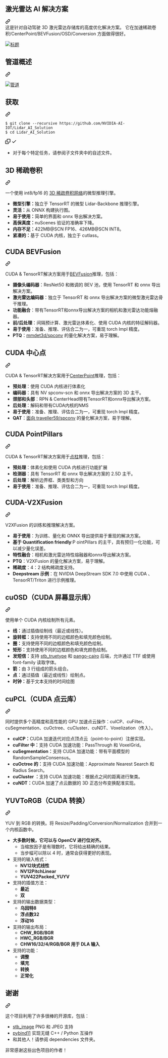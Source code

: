 <div class="Box-sc-g0xbh4-0 QkQOb js-snippet-clipboard-copy-unpositioned" data-hpc="true"><article class="markdown-body entry-content container-lg" itemprop="text"><div class="markdown-heading" dir="auto"><h1 tabindex="-1" class="heading-element" dir="auto" _msttexthash="34496410" _msthash="232">激光雷达 AI 解决方案</h1><a id="user-content-lidar-ai-solution" class="anchor" aria-label="Permalink：激光雷达 AI 解决方案" href="#lidar-ai-solution" _mstaria-label="618501" _msthash="233"><svg class="octicon octicon-link" viewBox="0 0 16 16" version="1.1" width="16" height="16" aria-hidden="true"><path d="m7.775 3.275 1.25-1.25a3.5 3.5 0 1 1 4.95 4.95l-2.5 2.5a3.5 3.5 0 0 1-4.95 0 .751.751 0 0 1 .018-1.042.751.751 0 0 1 1.042-.018 1.998 1.998 0 0 0 2.83 0l2.5-2.5a2.002 2.002 0 0 0-2.83-2.83l-1.25 1.25a.751.751 0 0 1-1.042-.018.751.751 0 0 1-.018-1.042Zm-4.69 9.64a1.998 1.998 0 0 0 2.83 0l1.25-1.25a.751.751 0 0 1 1.042.018.751.751 0 0 1 .018 1.042l-1.25 1.25a3.5 3.5 0 1 1-4.95-4.95l2.5-2.5a3.5 3.5 0 0 1 4.95 0 .751.751 0 0 1-.018 1.042.751.751 0 0 1-1.042.018 1.998 1.998 0 0 0-2.83 0l-2.5 2.5a1.998 1.998 0 0 0 0 2.83Z"></path></svg></a></div><font _mstmutation="1" _msttexthash="468187018" _msthash="234">这是针对自动驾驶 3D 激光雷达存储库的高度优化解决方案。
它在加速稀疏卷积/CenterPoint/BEVFusion/OSD/Conversion 方面做得很好。</font><p dir="auto"><a target="_blank" rel="noopener noreferrer" href="/NVIDIA-AI-IOT/Lidar_AI_Solution/blob/master/assets/title.png"><img src="/NVIDIA-AI-IOT/Lidar_AI_Solution/raw/master/assets/title.png" alt="标题" style="max-width: 100%;" _mstalt="63531" _msthash="235"></a></p>
<div class="markdown-heading" dir="auto"><h2 tabindex="-1" class="heading-element" dir="auto" _msttexthash="14672957" _msthash="236">管道概述</h2><a id="user-content-pipeline-overview" class="anchor" aria-label="永久链接： 管道概述" href="#pipeline-overview" _mstaria-label="695344" _msthash="237"><svg class="octicon octicon-link" viewBox="0 0 16 16" version="1.1" width="16" height="16" aria-hidden="true"><path d="m7.775 3.275 1.25-1.25a3.5 3.5 0 1 1 4.95 4.95l-2.5 2.5a3.5 3.5 0 0 1-4.95 0 .751.751 0 0 1 .018-1.042.751.751 0 0 1 1.042-.018 1.998 1.998 0 0 0 2.83 0l2.5-2.5a2.002 2.002 0 0 0-2.83-2.83l-1.25 1.25a.751.751 0 0 1-1.042-.018.751.751 0 0 1-.018-1.042Zm-4.69 9.64a1.998 1.998 0 0 0 2.83 0l1.25-1.25a.751.751 0 0 1 1.042.018.751.751 0 0 1 .018 1.042l-1.25 1.25a3.5 3.5 0 1 1-4.95-4.95l2.5-2.5a3.5 3.5 0 0 1 4.95 0 .751.751 0 0 1-.018 1.042.751.751 0 0 1-1.042.018 1.998 1.998 0 0 0-2.83 0l-2.5 2.5a1.998 1.998 0 0 0 0 2.83Z"></path></svg></a></div>
<p dir="auto"><a target="_blank" rel="noopener noreferrer" href="/NVIDIA-AI-IOT/Lidar_AI_Solution/blob/master/assets/pipeline.png"><img src="/NVIDIA-AI-IOT/Lidar_AI_Solution/raw/master/assets/pipeline.png" alt="管道" style="max-width: 100%;" _mstalt="116142" _msthash="238"></a></p>
<div class="markdown-heading" dir="auto"><h2 tabindex="-1" class="heading-element" dir="auto" _msttexthash="5300477" _msthash="239">获取</h2><a id="user-content-getstart" class="anchor" aria-label="永久链接：GetStart" href="#getstart" _mstaria-label="365950" _msthash="240"><svg class="octicon octicon-link" viewBox="0 0 16 16" version="1.1" width="16" height="16" aria-hidden="true"><path d="m7.775 3.275 1.25-1.25a3.5 3.5 0 1 1 4.95 4.95l-2.5 2.5a3.5 3.5 0 0 1-4.95 0 .751.751 0 0 1 .018-1.042.751.751 0 0 1 1.042-.018 1.998 1.998 0 0 0 2.83 0l2.5-2.5a2.002 2.002 0 0 0-2.83-2.83l-1.25 1.25a.751.751 0 0 1-1.042-.018.751.751 0 0 1-.018-1.042Zm-4.69 9.64a1.998 1.998 0 0 0 2.83 0l1.25-1.25a.751.751 0 0 1 1.042.018.751.751 0 0 1 .018 1.042l-1.25 1.25a3.5 3.5 0 1 1-4.95-4.95l2.5-2.5a3.5 3.5 0 0 1 4.95 0 .751.751 0 0 1-.018 1.042.751.751 0 0 1-1.042.018 1.998 1.998 0 0 0-2.83 0l-2.5 2.5a1.998 1.998 0 0 0 0 2.83Z"></path></svg></a></div>
<div class="snippet-clipboard-content notranslate position-relative overflow-auto"><pre class="notranslate"><code>$ git clone --recursive https://github.com/NVIDIA-AI-IOT/Lidar_AI_Solution
$ cd Lidar_AI_Solution
</code></pre><div class="zeroclipboard-container">
    <clipboard-copy aria-label="Copy" class="ClipboardButton btn btn-invisible js-clipboard-copy m-2 p-0 d-flex flex-justify-center flex-items-center" data-copy-feedback="Copied!" data-tooltip-direction="w" value="$ git clone --recursive https://github.com/NVIDIA-AI-IOT/Lidar_AI_Solution
$ cd Lidar_AI_Solution" tabindex="0" role="button">
      <svg aria-hidden="true" height="16" viewBox="0 0 16 16" version="1.1" width="16" data-view-component="true" class="octicon octicon-copy js-clipboard-copy-icon">
    <path d="M0 6.75C0 5.784.784 5 1.75 5h1.5a.75.75 0 0 1 0 1.5h-1.5a.25.25 0 0 0-.25.25v7.5c0 .138.112.25.25.25h7.5a.25.25 0 0 0 .25-.25v-1.5a.75.75 0 0 1 1.5 0v1.5A1.75 1.75 0 0 1 9.25 16h-7.5A1.75 1.75 0 0 1 0 14.25Z"></path><path d="M5 1.75C5 .784 5.784 0 6.75 0h7.5C15.216 0 16 .784 16 1.75v7.5A1.75 1.75 0 0 1 14.25 11h-7.5A1.75 1.75 0 0 1 5 9.25Zm1.75-.25a.25.25 0 0 0-.25.25v7.5c0 .138.112.25.25.25h7.5a.25.25 0 0 0 .25-.25v-7.5a.25.25 0 0 0-.25-.25Z"></path>
</svg>
      <svg aria-hidden="true" height="16" viewBox="0 0 16 16" version="1.1" width="16" data-view-component="true" class="octicon octicon-check js-clipboard-check-icon color-fg-success d-none">
    <path d="M13.78 4.22a.75.75 0 0 1 0 1.06l-7.25 7.25a.75.75 0 0 1-1.06 0L2.22 9.28a.751.751 0 0 1 .018-1.042.751.751 0 0 1 1.042-.018L6 10.94l6.72-6.72a.75.75 0 0 1 1.06 0Z"></path>
</svg>
    </clipboard-copy>
  </div></div>
<ul dir="auto">
<li _msttexthash="143500318" _msthash="241">对于每个特定任务，请参阅子文件夹中的自述文件。</li>
</ul>
<div class="markdown-heading" dir="auto"><h2 tabindex="-1" class="heading-element" dir="auto" _msttexthash="15503228" _msthash="242">3D 稀疏卷积</h2><a id="user-content-3d-sparse-convolution" class="anchor" aria-label="永久链接：3D 稀疏卷积" href="#3d-sparse-convolution" _mstaria-label="812877" _msthash="243"><svg class="octicon octicon-link" viewBox="0 0 16 16" version="1.1" width="16" height="16" aria-hidden="true"><path d="m7.775 3.275 1.25-1.25a3.5 3.5 0 1 1 4.95 4.95l-2.5 2.5a3.5 3.5 0 0 1-4.95 0 .751.751 0 0 1 .018-1.042.751.751 0 0 1 1.042-.018 1.998 1.998 0 0 0 2.83 0l2.5-2.5a2.002 2.002 0 0 0-2.83-2.83l-1.25 1.25a.751.751 0 0 1-1.042-.018.751.751 0 0 1-.018-1.042Zm-4.69 9.64a1.998 1.998 0 0 0 2.83 0l1.25-1.25a.751.751 0 0 1 1.042.018.751.751 0 0 1 .018 1.042l-1.25 1.25a3.5 3.5 0 1 1-4.95-4.95l2.5-2.5a3.5 3.5 0 0 1 4.95 0 .751.751 0 0 1-.018 1.042.751.751 0 0 1-1.042.018 1.998 1.998 0 0 0-2.83 0l-2.5 2.5a1.998 1.998 0 0 0 0 2.83Z"></path></svg></a></div>
<p dir="auto" _msttexthash="159355989" _msthash="244">一个使用 int8/fp16 的 <a href="https://github.com/tianweiy/CenterPoint/blob/master/det3d/models/backbones/scn.py" _istranslated="1">3D 稀疏卷积网络</a>的微型推理引擎。</p>
<ul dir="auto">
<li _msttexthash="122260073" _msthash="245"><strong _istranslated="1">微型引擎：</strong>独立于 TensorRT 的微型 Lidar-Backbone 推理引擎。</li>
<li _msttexthash="48496877" _msthash="246"><strong _istranslated="1">灵活：</strong>从 ONNX 构建执行图。</li>
<li _msttexthash="106427438" _msthash="247"><strong _istranslated="1">易于使用：</strong>简单的界面和 onnx 导出解决方案。</li>
<li _msttexthash="100911785" _msthash="248"><strong _istranslated="1">高保真度：</strong>nuScenes 验证的准确率下降。</li>
<li _msttexthash="31517421" _msthash="249"><strong _istranslated="1">内存不足：</strong>422MB@SCN FP16、426MB@SCN INT8。</li>
<li _msttexthash="77562147" _msthash="250"><strong _istranslated="1">紧凑的：</strong>基于 CUDA 内核，独立于 cutlass。</li>
</ul>
<div class="markdown-heading" dir="auto"><h2 tabindex="-1" class="heading-element" dir="auto" _msttexthash="201903" _msthash="251">CUDA BEVFusion</h2><a id="user-content-cuda-bevfusion" class="anchor" aria-label="永久链接： CUDA BEVFusion" href="#cuda-bevfusion" _mstaria-label="496028" _msthash="252"><svg class="octicon octicon-link" viewBox="0 0 16 16" version="1.1" width="16" height="16" aria-hidden="true"><path d="m7.775 3.275 1.25-1.25a3.5 3.5 0 1 1 4.95 4.95l-2.5 2.5a3.5 3.5 0 0 1-4.95 0 .751.751 0 0 1 .018-1.042.751.751 0 0 1 1.042-.018 1.998 1.998 0 0 0 2.83 0l2.5-2.5a2.002 2.002 0 0 0-2.83-2.83l-1.25 1.25a.751.751 0 0 1-1.042-.018.751.751 0 0 1-.018-1.042Zm-4.69 9.64a1.998 1.998 0 0 0 2.83 0l1.25-1.25a.751.751 0 0 1 1.042.018.751.751 0 0 1 .018 1.042l-1.25 1.25a3.5 3.5 0 1 1-4.95-4.95l2.5-2.5a3.5 3.5 0 0 1 4.95 0 .751.751 0 0 1-.018 1.042.751.751 0 0 1-1.042.018 1.998 1.998 0 0 0-2.83 0l-2.5 2.5a1.998 1.998 0 0 0 0 2.83Z"></path></svg></a></div>
<p dir="auto" _msttexthash="160955665" _msthash="253">CUDA &amp; TensorRT解决方案用于<a href="https://arxiv.org/abs/2205.13542" rel="nofollow" _istranslated="1">BEVFusion</a>推理，包括：</p>
<ul dir="auto">
<li _msttexthash="239019378" _msthash="254"><strong _istranslated="1">摄像头编码器</strong>：ResNet50 和微调的 BEV 池，使用 TensorRT 和 onnx 导出解决方案。</li>
<li _msttexthash="314076230" _msthash="255"><strong _istranslated="1">激光雷达编码器</strong>：独立于 TensorRT 和 onnx 导出解决方案的微型激光雷达骨干推理。</li>
<li _msttexthash="292351176" _msthash="256"><strong _istranslated="1">功能融合</strong>：带有TensorRT和onnx导出解决方案的相机和激光雷达功能熔融器。</li>
<li _msttexthash="250204747" _msthash="257"><strong _istranslated="1">前/后处理</strong>：间隔预计算、激光雷达体素化、使用 CUDA 内核的特征解码器。</li>
<li _msttexthash="163790068" _msthash="258"><strong _istranslated="1">易于使用</strong>：准备、推理、评估合二为一，可重现 torch Impl 精度。</li>
<li _msttexthash="163632664" _msthash="259"><strong _istranslated="1">PTQ</strong>：<a href="https://github.com/mit-han-lab/bevfusion/tree/main/mmdet3d/ops/spconv" _istranslated="1">mmdet3d/spconv</a> 的量化解决方案，易于理解。</li>
</ul>
<div class="markdown-heading" dir="auto"><h2 tabindex="-1" class="heading-element" dir="auto" _msttexthash="11594375" _msthash="260">CUDA 中心点</h2><a id="user-content-cuda-centerpoint" class="anchor" aria-label="永久链接： CUDA CenterPoint" href="#cuda-centerpoint" _mstaria-label="600431" _msthash="261"><svg class="octicon octicon-link" viewBox="0 0 16 16" version="1.1" width="16" height="16" aria-hidden="true"><path d="m7.775 3.275 1.25-1.25a3.5 3.5 0 1 1 4.95 4.95l-2.5 2.5a3.5 3.5 0 0 1-4.95 0 .751.751 0 0 1 .018-1.042.751.751 0 0 1 1.042-.018 1.998 1.998 0 0 0 2.83 0l2.5-2.5a2.002 2.002 0 0 0-2.83-2.83l-1.25 1.25a.751.751 0 0 1-1.042-.018.751.751 0 0 1-.018-1.042Zm-4.69 9.64a1.998 1.998 0 0 0 2.83 0l1.25-1.25a.751.751 0 0 1 1.042.018.751.751 0 0 1 .018 1.042l-1.25 1.25a3.5 3.5 0 1 1-4.95-4.95l2.5-2.5a3.5 3.5 0 0 1 4.95 0 .751.751 0 0 1-.018 1.042.751.751 0 0 1-1.042.018 1.998 1.998 0 0 0-2.83 0l-2.5 2.5a1.998 1.998 0 0 0 0 2.83Z"></path></svg></a></div>
<p dir="auto" _msttexthash="167120512" _msthash="262">CUDA &amp; TensorRT解决方案用于<a href="https://arxiv.org/abs/2006.11275" rel="nofollow" _istranslated="1">CenterPoint</a>推理，包括：</p>
<ul dir="auto">
<li _msttexthash="75618439" _msthash="263"><strong _istranslated="1">预处理</strong>：使用 CUDA 内核进行体素化</li>
<li _msttexthash="140304398" _msthash="264"><strong _istranslated="1">编码器</strong>：具有 NV spconv-scn 和 onnx 导出解决方案的 3D 主干。</li>
<li _msttexthash="154339523" _msthash="265"><strong _istranslated="1">颈部和头部</strong>：RPN &amp; CenterHead带有TensorRT和onnx导出解决方案。</li>
<li _msttexthash="60846981" _msthash="266"><strong _istranslated="1">后处理</strong>：解码和带有CUDA内核的NMS</li>
<li _msttexthash="163790068" _msthash="267"><strong _istranslated="1">易于使用</strong>：准备、推理、评估合二为一，可重现 torch Impl 精度。</li>
<li _msttexthash="202873762" _msthash="268"><strong _istranslated="1">QAT</strong>：<a href="https://github.com/traveller59/spconv" _istranslated="1">面向 traveller59/spconv</a> 的量化解决方案，易于理解。</li>
</ul>
<div class="markdown-heading" dir="auto"><h2 tabindex="-1" class="heading-element" dir="auto" _msttexthash="301509" _msthash="269">CUDA PointPillars</h2><a id="user-content-cuda-pointpillars" class="anchor" aria-label="永久链接： CUDA PointPillars" href="#cuda-pointpillars" _mstaria-label="647634" _msthash="270"><svg class="octicon octicon-link" viewBox="0 0 16 16" version="1.1" width="16" height="16" aria-hidden="true"><path d="m7.775 3.275 1.25-1.25a3.5 3.5 0 1 1 4.95 4.95l-2.5 2.5a3.5 3.5 0 0 1-4.95 0 .751.751 0 0 1 .018-1.042.751.751 0 0 1 1.042-.018 1.998 1.998 0 0 0 2.83 0l2.5-2.5a2.002 2.002 0 0 0-2.83-2.83l-1.25 1.25a.751.751 0 0 1-1.042-.018.751.751 0 0 1-.018-1.042Zm-4.69 9.64a1.998 1.998 0 0 0 2.83 0l1.25-1.25a.751.751 0 0 1 1.042.018.751.751 0 0 1 .018 1.042l-1.25 1.25a3.5 3.5 0 1 1-4.95-4.95l2.5-2.5a3.5 3.5 0 0 1 4.95 0 .751.751 0 0 1-.018 1.042.751.751 0 0 1-1.042.018 1.998 1.998 0 0 0-2.83 0l-2.5 2.5a1.998 1.998 0 0 0 0 2.83Z"></path></svg></a></div>
<p dir="auto" _msttexthash="158565576" _msthash="271">CUDA &amp; TensorRT解决方案用于<a href="https://arxiv.org/abs/1812.05784" rel="nofollow" _istranslated="1">点柱</a>推理，包括：</p>
<ul dir="auto">
<li _msttexthash="114304853" _msthash="272"><strong _istranslated="1">预处理</strong>：体素化和使用 CUDA 内核进行功能扩展</li>
<li _msttexthash="127243675" _msthash="273"><strong _istranslated="1">检测器</strong>：具有 TensorRT 和 onnx 导出解决方案的 2.5D 主干。</li>
<li _msttexthash="83847829" _msthash="274"><strong _istranslated="1">后处理</strong>：解析边界框、类类型和方向</li>
<li _msttexthash="163790068" _msthash="275"><strong _istranslated="1">易于使用</strong>：准备、推理、评估合二为一，可重现 torch Impl 精度。</li>
</ul>
<div class="markdown-heading" dir="auto"><h2 tabindex="-1" class="heading-element" dir="auto" _msttexthash="219648" _msthash="276">CUDA-V2XFusion</h2><a id="user-content-cuda-v2xfusion" class="anchor" aria-label="永久链接：CUDA-V2XFusion" href="#cuda-v2xfusion" _mstaria-label="520013" _msthash="277"><svg class="octicon octicon-link" viewBox="0 0 16 16" version="1.1" width="16" height="16" aria-hidden="true"><path d="m7.775 3.275 1.25-1.25a3.5 3.5 0 1 1 4.95 4.95l-2.5 2.5a3.5 3.5 0 0 1-4.95 0 .751.751 0 0 1 .018-1.042.751.751 0 0 1 1.042-.018 1.998 1.998 0 0 0 2.83 0l2.5-2.5a2.002 2.002 0 0 0-2.83-2.83l-1.25 1.25a.751.751 0 0 1-1.042-.018.751.751 0 0 1-.018-1.042Zm-4.69 9.64a1.998 1.998 0 0 0 2.83 0l1.25-1.25a.751.751 0 0 1 1.042.018.751.751 0 0 1 .018 1.042l-1.25 1.25a3.5 3.5 0 1 1-4.95-4.95l2.5-2.5a3.5 3.5 0 0 1 4.95 0 .751.751 0 0 1-.018 1.042.751.751 0 0 1-1.042.018 1.998 1.998 0 0 0-2.83 0l-2.5 2.5a1.998 1.998 0 0 0 0 2.83Z"></path></svg></a></div>
<p dir="auto" _msttexthash="79324986" _msthash="278">V2XFusion 的训练和推理解决方案。</p>
<ul dir="auto">
<li _msttexthash="191360442" _msthash="279"><strong _istranslated="1">易于使用</strong>：为训练、量化和 ONNX 导出提供易于重现的解决方案。</li>
<li _msttexthash="446381871" _msthash="280"><strong _istranslated="1">基于 Quantification friendly</strong>:P ointPillars 的主干，具有预归一化功能，可以减少量化误差。</li>
<li _msttexthash="175211205" _msthash="281"><strong _istranslated="1">特性融合</strong>：相机和激光雷达特性熔融器和onnx导出解决方案。</li>
<li _msttexthash="138346975" _msthash="282"><strong _istranslated="1">PTQ</strong>：V2XFusion 的量化解决方案，易于理解。</li>
<li _msttexthash="73736780" _msthash="283"><strong _istranslated="1">稀疏度</strong>：4：2 结构稀疏度支持。</li>
<li _msttexthash="253933654" _msthash="284"><strong _istranslated="1">Deepstream 示例</strong>：在 NVIDIA DeepStream SDK 7.0 中使用 CUDA 、 TensorRT/Triton 进行示例推理。</li>
</ul>
<div class="markdown-heading" dir="auto"><h2 tabindex="-1" class="heading-element" dir="auto" _msttexthash="60978827" _msthash="285">cuOSD（CUDA 屏幕显示库）</h2><a id="user-content-cuosdcuda-on-screen-display-library" class="anchor" aria-label="永久链接： cuOSD（CUDA 屏幕显示库）" href="#cuosdcuda-on-screen-display-library" _mstaria-label="1532154" _msthash="286"><svg class="octicon octicon-link" viewBox="0 0 16 16" version="1.1" width="16" height="16" aria-hidden="true"><path d="m7.775 3.275 1.25-1.25a3.5 3.5 0 1 1 4.95 4.95l-2.5 2.5a3.5 3.5 0 0 1-4.95 0 .751.751 0 0 1 .018-1.042.751.751 0 0 1 1.042-.018 1.998 1.998 0 0 0 2.83 0l2.5-2.5a2.002 2.002 0 0 0-2.83-2.83l-1.25 1.25a.751.751 0 0 1-1.042-.018.751.751 0 0 1-.018-1.042Zm-4.69 9.64a1.998 1.998 0 0 0 2.83 0l1.25-1.25a.751.751 0 0 1 1.042.018.751.751 0 0 1 .018 1.042l-1.25 1.25a3.5 3.5 0 1 1-4.95-4.95l2.5-2.5a3.5 3.5 0 0 1 4.95 0 .751.751 0 0 1-.018 1.042.751.751 0 0 1-1.042.018 1.998 1.998 0 0 0-2.83 0l-2.5 2.5a1.998 1.998 0 0 0 0 2.83Z"></path></svg></a></div>
<p dir="auto" _msttexthash="63420149" _msthash="287">使用单个 CUDA 内核绘制所有元素。</p>
<ul dir="auto">
<li _msttexthash="113077367" _msthash="288"><strong _istranslated="1">线：</strong>通过插值绘制线（最近或线性）。</li>
<li _msttexthash="151037835" _msthash="289"><strong _istranslated="1">旋转框：</strong>支持使用不同的边框颜色和填充颜色绘制。</li>
<li _msttexthash="128723322" _msthash="290"><strong _istranslated="1">圈：</strong>支持使用不同的边框颜色和填充颜色绘制。</li>
<li _msttexthash="139543222" _msthash="291"><strong _istranslated="1">矩形：</strong>支持使用不同的边框颜色和填充颜色绘制。</li>
<li _msttexthash="301319564" _msthash="292"><strong _istranslated="1">发短信：</strong>支持 <a href="https://github.com/nothings/stb/blob/master/stb_truetype.h" _istranslated="1">stb_truetype</a> 和 <a href="https://pango.gnome.org/" rel="nofollow" _istranslated="1">pango-cairo</a> 后端，允许通过 TTF 或使用 font-family 读取字体。</li>
<li _msttexthash="59171359" _msthash="293"><strong _istranslated="1">箭：</strong>由 3 行组成的箭头组合。</li>
<li _msttexthash="108785326" _msthash="294"><strong _istranslated="1">点：</strong>通过插值（最近或线性）绘制点。</li>
<li _msttexthash="72824245" _msthash="295"><strong _istranslated="1">时钟：</strong>基于文本支持的时间绘图</li>
</ul>
<div class="markdown-heading" dir="auto"><h2 tabindex="-1" class="heading-element" dir="auto" _msttexthash="44327712" _msthash="296">cuPCL（CUDA 点云库）</h2><a id="user-content-cupclcuda-point-cloud-library" class="anchor" aria-label="永久链接： cuPCL （CUDA Point Cloud Library）" href="#cupclcuda-point-cloud-library" _mstaria-label="1179399" _msthash="297"><svg class="octicon octicon-link" viewBox="0 0 16 16" version="1.1" width="16" height="16" aria-hidden="true"><path d="m7.775 3.275 1.25-1.25a3.5 3.5 0 1 1 4.95 4.95l-2.5 2.5a3.5 3.5 0 0 1-4.95 0 .751.751 0 0 1 .018-1.042.751.751 0 0 1 1.042-.018 1.998 1.998 0 0 0 2.83 0l2.5-2.5a2.002 2.002 0 0 0-2.83-2.83l-1.25 1.25a.751.751 0 0 1-1.042-.018.751.751 0 0 1-.018-1.042Zm-4.69 9.64a1.998 1.998 0 0 0 2.83 0l1.25-1.25a.751.751 0 0 1 1.042.018.751.751 0 0 1 .018 1.042l-1.25 1.25a3.5 3.5 0 1 1-4.95-4.95l2.5-2.5a3.5 3.5 0 0 1 4.95 0 .751.751 0 0 1-.018 1.042.751.751 0 0 1-1.042.018 1.998 1.998 0 0 0-2.83 0l-2.5 2.5a1.998 1.998 0 0 0 0 2.83Z"></path></svg></a></div>
<p dir="auto" _msttexthash="450355165" _msthash="298">同时提供多个高精度和高性能的 GPU 加速点云操作：cuICP、cuFilter、cuSegmentation、cuOctree、cuCluster、cuNDT、Voxelization（传入）。</p>
<ul dir="auto">
<li _msttexthash="213954637" _msthash="299"><strong _istranslated="1">cuICP：</strong>CUDA 加速迭代对应点顶点云（point-to-point）注册实现。</li>
<li _msttexthash="107944070" _msthash="300"><strong _istranslated="1">cuFilter 中：</strong>支持 CUDA 加速功能：PassThrough 和 VoxelGrid。</li>
<li _msttexthash="205333297" _msthash="301"><strong _istranslated="1">cuSegmentation：</strong>支持 CUDA 加速功能：带有平面模型的 RandomSampleConsensus。</li>
<li _msttexthash="117352768" _msthash="302"><strong _istranslated="1">cuOctree 的：</strong>支持 CUDA 加速功能：Approximate Nearest Search 和 Radius Search。</li>
<li _msttexthash="254899411" _msthash="303"><strong _istranslated="1">cuCluster ：</strong>支持 CUDA 加速功能：根据点之间的距离进行聚类。</li>
<li _msttexthash="176887880" _msthash="304"><strong _istranslated="1">cuNDT：</strong>CUDA 加速了点云数据的 3D 正态分布变换配准实现。</li>
</ul>
<div class="markdown-heading" dir="auto"><h2 tabindex="-1" class="heading-element" dir="auto" _msttexthash="48050925" _msthash="305">YUVToRGB（CUDA 转换）</h2><a id="user-content-yuvtorgbcuda-conversion" class="anchor" aria-label="永久链接：YUVToRGB（CUDA 转换）" href="#yuvtorgbcuda-conversion" _mstaria-label="939666" _msthash="306"><svg class="octicon octicon-link" viewBox="0 0 16 16" version="1.1" width="16" height="16" aria-hidden="true"><path d="m7.775 3.275 1.25-1.25a3.5 3.5 0 1 1 4.95 4.95l-2.5 2.5a3.5 3.5 0 0 1-4.95 0 .751.751 0 0 1 .018-1.042.751.751 0 0 1 1.042-.018 1.998 1.998 0 0 0 2.83 0l2.5-2.5a2.002 2.002 0 0 0-2.83-2.83l-1.25 1.25a.751.751 0 0 1-1.042-.018.751.751 0 0 1-.018-1.042Zm-4.69 9.64a1.998 1.998 0 0 0 2.83 0l1.25-1.25a.751.751 0 0 1 1.042.018.751.751 0 0 1 .018 1.042l-1.25 1.25a3.5 3.5 0 1 1-4.95-4.95l2.5-2.5a3.5 3.5 0 0 1 4.95 0 .751.751 0 0 1-.018 1.042.751.751 0 0 1-1.042.018 1.998 1.998 0 0 0-2.83 0l-2.5 2.5a1.998 1.998 0 0 0 0 2.83Z"></path></svg></a></div>
<p dir="auto" _msttexthash="221696072" _msthash="307">YUV 到 RGB 的转换。将 Resize/Padding/Conversion/Normalization 合并到一个内核函数中。</p>
<ul dir="auto">
<li><strong _msttexthash="95345341" _msthash="308">大多数时候，它可以与 OpenCV 进行位对齐。</strong>
<ul dir="auto">
<li _msttexthash="130860301" _msthash="309">当缩放因子是有理数时，它将给出精确的结果。</li>
<li _msttexthash="125457098" _msthash="310">当步幅可以除以 4 时，通常会获得更好的表现。</li>
</ul>
</li>
<li><font _mstmutation="1" _msttexthash="36461685" _msthash="311">支持的输入格式：</font><ul dir="auto">
<li><strong _msttexthash="16985345" _msthash="312">NV12块式线性</strong></li>
<li><strong _msttexthash="260039" _msthash="313">NV12PitchLinear</strong></li>
<li><strong _msttexthash="288145" _msthash="314">YUV422Packed_YUYV</strong></li>
</ul>
</li>
<li><font _mstmutation="1" _msttexthash="35458670" _msthash="315">支持的插值方法：</font><ul dir="auto">
<li><strong _msttexthash="6228456" _msthash="316">最近</strong></li>
<li><strong _msttexthash="1952132" _msthash="317">双</strong></li>
</ul>
</li>
<li><font _mstmutation="1" _msttexthash="48428302" _msthash="318">支持的输出数据类型：</font><ul dir="auto">
<li><strong _msttexthash="7572929" _msthash="319">乌因特8</strong></li>
<li><strong _msttexthash="8602438" _msthash="320">浮点数32</strong></li>
<li><strong _msttexthash="4762667" _msthash="321">浮动16</strong></li>
</ul>
</li>
<li><font _mstmutation="1" _msttexthash="35953229" _msthash="322">支持的输出布局：</font><ul dir="auto">
<li><strong _msttexthash="124384" _msthash="323">CHW_RGB/BGR</strong></li>
<li><strong _msttexthash="124059" _msthash="324">HWC_RGB/BGR</strong></li>
<li><strong _msttexthash="39578058" _msthash="325">CHW16/32/4/RGB/BGR 用于 DLA 输入</strong></li>
</ul>
</li>
<li><font _mstmutation="1" _msttexthash="26202202" _msthash="326">支持的功能：</font><ul dir="auto">
<li><strong _msttexthash="5962801" _msthash="327">调整</strong></li>
<li><strong _msttexthash="4223505" _msthash="328">填充</strong></li>
<li><strong _msttexthash="5987124" _msthash="329">转换</strong></li>
<li><strong _msttexthash="7498751" _msthash="330">正常化</strong></li>
</ul>
</li>
</ul>
<div class="markdown-heading" dir="auto"><h2 tabindex="-1" class="heading-element" dir="auto" _msttexthash="6995430" _msthash="331">谢谢</h2><a id="user-content-thanks" class="anchor" aria-label="永久链接： 谢谢" href="#thanks" _mstaria-label="304265" _msthash="332"><svg class="octicon octicon-link" viewBox="0 0 16 16" version="1.1" width="16" height="16" aria-hidden="true"><path d="m7.775 3.275 1.25-1.25a3.5 3.5 0 1 1 4.95 4.95l-2.5 2.5a3.5 3.5 0 0 1-4.95 0 .751.751 0 0 1 .018-1.042.751.751 0 0 1 1.042-.018 1.998 1.998 0 0 0 2.83 0l2.5-2.5a2.002 2.002 0 0 0-2.83-2.83l-1.25 1.25a.751.751 0 0 1-1.042-.018.751.751 0 0 1-.018-1.042Zm-4.69 9.64a1.998 1.998 0 0 0 2.83 0l1.25-1.25a.751.751 0 0 1 1.042.018.751.751 0 0 1 .018 1.042l-1.25 1.25a3.5 3.5 0 1 1-4.95-4.95l2.5-2.5a3.5 3.5 0 0 1 4.95 0 .751.751 0 0 1-.018 1.042.751.751 0 0 1-1.042.018 1.998 1.998 0 0 0-2.83 0l-2.5 2.5a1.998 1.998 0 0 0 0 2.83Z"></path></svg></a></div>
<p dir="auto" _msttexthash="128244493" _msthash="333">这个项目利用了许多很棒的开源库，包括：</p>
<ul dir="auto">
<li _msttexthash="21930662" _msthash="334"><a href="https://github.com/nothings/stb" _istranslated="1">stb_image</a> PNG 和 JPEG 支持</li>
<li _msttexthash="50309064" _msthash="335"><a href="https://github.com/pybind/pybind11" _istranslated="1">pybind11</a> 实现无缝 C++ / Python 互操作</li>
<li _msttexthash="64878008" _msthash="336">和其他人！请参阅 dependencies 文件夹。</li>
</ul>
<p dir="auto" _msttexthash="82108104" _msthash="337">非常感谢这些出色项目的作者！</p>
</article></div>
